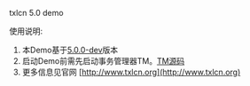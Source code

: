 txlcn 5.0 demo


使用说明:

1. 本Demo基于[5.0.0-dev](https://github.com/codingapi/tx-lcn/tree/5.0.0-dev)版本
2. 启动Demo前需先启动事务管理器TM。[TM源码](https://github.com/codingapi/tx-lcn/tree/5.0.0-dev/txlcn-tm)
3. 更多信息见官网 [http://www.txlcn.org](http://www.txlcn.org)   

